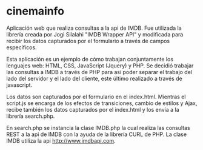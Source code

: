cinemainfo
==========

Aplicación web que realiza consultas a la api de IMDB.
Fue utilizada la librería creada por Jogi Silalahi "IMDB Wrapper API" y modificada para recibir los datos capturados por el formulario a través de campos específicos.

Esta aplicación es un ejemplo de cómo trabajan conjuntamente los lenguajes web: HTML, CSS, JavaScript (Jquery) y PHP.
Se decidió trabajar las consultas a IMDB a través de PHP para así poder separar el trabajo del lado del servidor y el lado del cliente, este último realizado a través de javascript.

Los datos son capturados por el formulario en el index.html.
Mientras el script.js se encarga de los efectos de transiciones, cambio de estilos y Ajax, recibe también los datos capturados por el index.html y los envía a la librería search.php.

En search.php se instancia la clase IMDB.php la cual realiza las consultas REST a la api de IMDB con la ayuda de la librería CURL de PHP.
La clase IMDB utiliza la api http://www.imdbapi.com.






